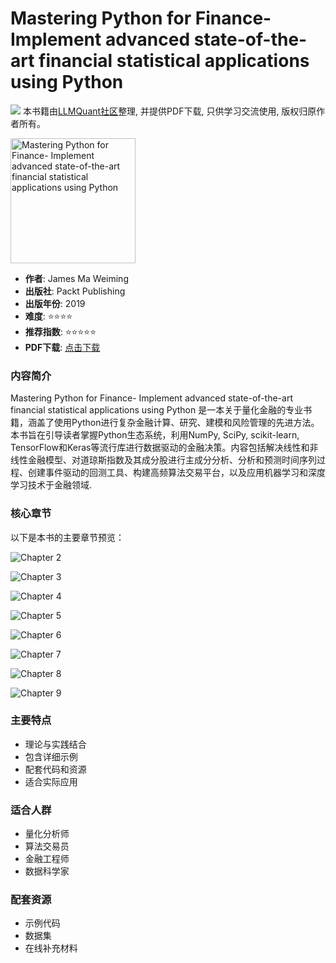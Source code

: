 # Mastering Python for Finance- Implement advanced state-of-the-art financial statistical applications using Python

![](https://fastly.jsdelivr.net/gh/bucketio/img3@main/2024/09/04/1725464231869-e0b2f727-2a0f-4270-bf6c-31ddc350426a.gif)
本书籍由[LLMQuant社区](https://llmquant.com/)整理, 并提供PDF下载, 只供学习交流使用, 版权归原作者所有。

<img src="1.png" alt="Mastering Python for Finance- Implement advanced state-of-the-art financial statistical applications using Python" width="200"/>

- **作者**: James Ma Weiming
- **出版社**: Packt Publishing
- **出版年份**: 2019
- **难度**: ⭐⭐⭐⭐
- **推荐指数**: ⭐⭐⭐⭐⭐
- **PDF下载**: [点击下载](https://quant-wiki.com/pdf/Mastering%20Python%20for%20Finance_%20Implement%20advanced%20state-of-the-art%20financial%20statistical%20applications%20using%20Python.pdf)

### 内容简介

Mastering Python for Finance- Implement advanced state-of-the-art financial statistical applications using Python 是一本关于量化金融的专业书籍，涵盖了使用Python进行复杂金融计算、研究、建模和风险管理的先进方法。本书旨在引导读者掌握Python生态系统，利用NumPy, SciPy, scikit-learn, TensorFlow和Keras等流行库进行数据驱动的金融决策。内容包括解决线性和非线性金融模型、对道琼斯指数及其成分股进行主成分分析、分析和预测时间序列过程、创建事件驱动的回测工具、构建高频算法交易平台，以及应用机器学习和深度学习技术于金融领域.

### 核心章节

以下是本书的主要章节预览：

![Chapter 2](2.png)

![Chapter 3](3.png)

![Chapter 4](4.png)

![Chapter 5](5.png)

![Chapter 6](6.png)

![Chapter 7](7.png)

![Chapter 8](8.png)

![Chapter 9](9.png)

### 主要特点

- 理论与实践结合
- 包含详细示例
- 配套代码和资源
- 适合实际应用

### 适合人群

- 量化分析师
- 算法交易员
- 金融工程师
- 数据科学家

### 配套资源

- 示例代码
- 数据集
- 在线补充材料